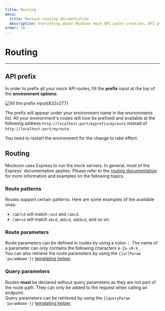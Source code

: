 ```yaml
---
title: Routing
meta:
  title: Mockoon routing documentation
  description: Everything about Mockoon mock API paths creation, API prefix, route parameters, query strings, wildcards and more
order: 30
---
```


# Routing

---

## API prefix

In order to prefix all your mock API routes, fill the **prefix** input at the top of the **environment options**:

![fill the prefix input{832x277}](/images/docs/environment-prefix.png)

The prefix will appear under your environment name in the environments list. All your environment's routes will now be prefixed and available at the following address `http://localhost:port/myprefix/myroute` instead of `http://localhost:port/myroute`.

You need to restart the environment for the change to take effect.

## Routing 

Mockoon uses Express to run the mock servers. In general, most of the Express' documentation applies. Please refer to the [routing documentation](https://expressjs.com/en/guide/routing.html) for more information and examples on the following topics. 

### Route patterns

Routes support certain patterns. Here are some examples of the available ones:

- `/ab?cd` will match `/acd` and `/abcd`.
- `/ab+cd` will match `abcd`, `abbcd`, `abbbcd`, and so on.

### Route parameters

Route parameters can be defined in routes by using a colon `:`. The name of a parameter can only contains the following characters `A-Za-z0-9_`.  
You can also retrieve the route parameters by using the `{{urlParam 'paramName'}}` [templating helper](docs:templating/overview).

### Query parameters

Routes **must** be declared without query parameters as they are not part of the route path. They can only be added to the request when calling an endpoint.  
Query parameters can be retrieved by using the `{{queryParam 'paramName'}}` [templating helper](docs:templating/overview).
